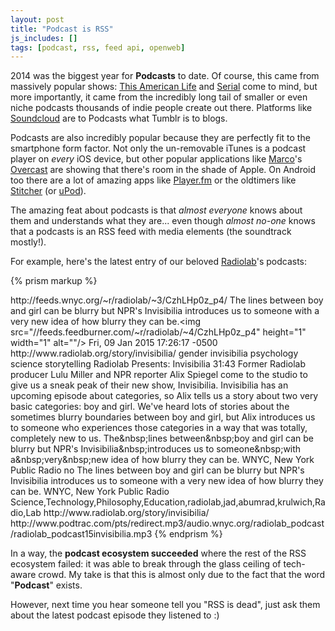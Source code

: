 ```yaml
---
layout: post
title: "Podcast is RSS"
js_includes: []
tags: [podcast, rss, feed api, openweb]
---
```


2014 was the biggest year for **Podcasts** to date. Of course, this came from massively popular shows: [This American Life](http://www.thisamericanlife.org/podcast) and [Serial](http://serialpodcast.org/) come to mind, but more importantly, it came from the incredibly long tail of smaller or even niche podcasts thousands of indie people create out there. Platforms like [Soundcloud](https://soundcloud.com/) are  to Podcasts what Tumblr is to blogs.

Podcasts are also incredibly popular because they are perfectly fit to the smartphone form factor. Not only the un-removable iTunes is a podcast player on *every* iOS device, but other popular applications like [Marco](http://www.marco.org/)'s [Overcast](https://overcast.fm/) are showing that there's room in the shade of Apple. On Android too there are a lot of amazing apps like [Player.fm](https://player.fm/) or the oldtimers like [Stitcher](https://www.stitcher.com/) (or [uPod](https://play.google.com/store/apps/details?id=mobi.upod.app)).

The amazing feat about podcasts is that *almost everyone* knows about them and understands what they are... even though *almost no-one* knows that a podcasts is an RSS feed with media elements (the soundtrack mostly!).

For example, here's the latest entry of our beloved [Radiolab](http://www.radiolab.org/)'s podcasts:

{% prism markup %}
<item>
  <title>Radiolab Presents: Invisibilia</title>
  <link>http://feeds.wnyc.org/~r/radiolab/~3/CzhLHp0z_p4/</link>
  <description>The lines between boy and girl can be blurry but NPR's Invisibilia introduces us to someone with a very new idea of how blurry they can be.&lt;img src="//feeds.feedburner.com/~r/radiolab/~4/CzhLHp0z_p4" height="1" width="1" alt=""/&gt;</description>
  <pubDate>Fri, 09 Jan 2015 17:26:17 -0500</pubDate>
  <guid isPermaLink="false">http://www.radiolab.org/story/invisibilia/</guid>
  <category>gender</category>
  <category>invisibilia</category>
  <category>psychology</category>
  <category>science</category>
  <category>storytelling</category>
  <media:content url="http://feeds.wnyc.org/~r/radiolab/~5/q91CLJH0xHc/radiolab_podcast15invisibilia.mp3" type="audio/mpeg" />
  <media:description type="plain">Radiolab Presents: Invisibilia</media:description>
  <media:thumbnail url="https://media2.wnyc.org/i/130/130/c/80/1/invisibiliasquare.jpg" width="130" height="130" />
  <itunes:duration>31:43</itunes:duration>
  <itunes:summary>Former Radiolab producer Lulu Miller and NPR reporter Alix Spiegel come to the studio to give us a sneak peak of their new show, Invisibilia. Invisibilia has an upcoming episode about categories, so Alix tells us a story about two very basic categories: boy and girl. We've heard lots of stories about the sometimes blurry boundaries between boy and girl, but Alix introduces us to someone who experiences those categories in a way that was totally, completely new to us.</itunes:summary>
  <description>The&amp;nbsp;lines between&amp;nbsp;boy and girl can be blurry but NPR's Invisibilia&amp;nbsp;introduces us to someone&amp;nbsp;with a&amp;nbsp;very&amp;nbsp;new idea of how blurry they can be.</description>
  <dc:creator xmlns:dc="http://purl.org/dc/elements/1.1/">WNYC, New York Public Radio</dc:creator>
  <itunes:explicit>no</itunes:explicit>
  <itunes:subtitle>The lines between boy and girl can be blurry but NPR's Invisibilia introduces us to someone with a very new idea of how blurry they can be.</itunes:subtitle>
  <itunes:author>WNYC, New York Public Radio</itunes:author>
  <itunes:keywords>Science,Technology,Philosophy,Education,radiolab,jad,abumrad,krulwich,Radio,Lab</itunes:keywords>
  <feedburner:origLink>http://www.radiolab.org/story/invisibilia/</feedburner:origLink>
  <enclosure url="http://feeds.wnyc.org/~r/radiolab/~5/q91CLJH0xHc/radiolab_podcast15invisibilia.mp3" length="0" type="audio/mpeg" />
  <feedburner:origEnclosureLink>http://www.podtrac.com/pts/redirect.mp3/audio.wnyc.org/radiolab_podcast/radiolab_podcast15invisibilia.mp3</feedburner:origEnclosureLink>
</item>
{% endprism %}  

In a way, the **podcast ecosystem succeeded** where the rest of the RSS ecosystem failed: it was able to break through the glass ceiling of tech-aware crowd. My take is that this is almost only due to the fact that the word "**Podcast**" exists. 

However, next time you hear someone tell you "RSS is dead", just ask them about the latest podcast episode they listened to :)

